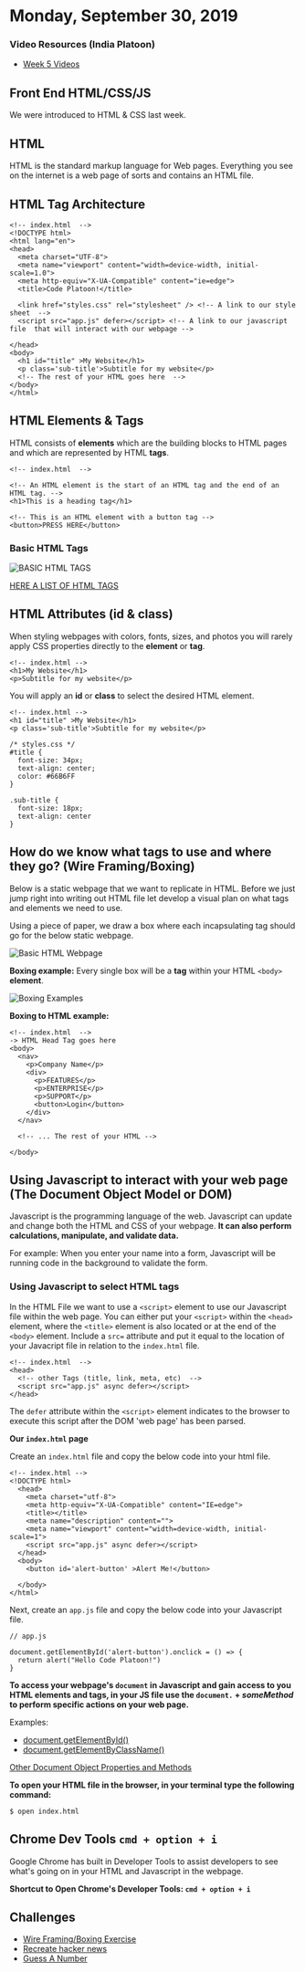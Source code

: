 Monday, September 30, 2019
=======================
### Video Resources (India Platoon)
- [Week 5 Videos](https://www.youtube.com/playlist?list=PLu0CiQ7bzwESUO8TDdosfRHzU6V2wPOrT)

## Front End HTML/CSS/JS

We were introduced to HTML & CSS last week.

## HTML

HTML is the standard markup language for Web pages. Everything you see on the internet is a web page of sorts and contains an HTML file.

## HTML Tag Architecture

```
<!-- index.html  -->
<!DOCTYPE html>
<html lang="en">
<head>
  <meta charset="UTF-8">
  <meta name="viewport" content="width=device-width, initial-scale=1.0">
  <meta http-equiv="X-UA-Compatible" content="ie=edge">
  <title>Code Platoon!</title>

  <link href="styles.css" rel="stylesheet" /> <!-- A link to our style sheet  -->
  <script src="app.js" defer></script> <!-- A link to our javascript file  that will interact with our webpage -->

</head>
<body>
  <h1 id="title" >My Website</h1>
  <p class='sub-title'>Subtitle for my website</p>
  <!-- The rest of your HTML goes here  -->
</body>
</html>

```

## HTML Elements & Tags

HTML consists of __elements__ which are the building blocks to HTML pages and which are represented by HTML __tags__.
```
<!-- index.html  -->

<!-- An HTML element is the start of an HTML tag and the end of an HTML tag. -->
<h1>This is a heading tag</h1>

<!-- This is an HTML element with a button tag -->
<button>PRESS HERE</button>
```

### Basic HTML Tags

![BASIC HTML TAGS](https://github.com/julietplatoon/curriculum/blob/master/week-05/images/Basic%20HTML%20Tags.png)

[HERE A LIST OF HTML TAGS](https://www.w3schools.com/tags/ref_byfunc.asp)


## HTML Attributes (__id__ & __class__)

When styling webpages with colors, fonts, sizes, and photos you will rarely apply CSS properties directly to the __element__ or __tag__.
```
<!-- index.html -->
<h1>My Website</h1>
<p>Subtitle for my website</p>
```

You will apply an __id__ or __class__ to select the desired HTML element.

```
<!-- index.html -->
<h1 id="title" >My Website</h1>
<p class='sub-title'>Subtitle for my website</p>
```

```
/* styles.css */
#title {
  font-size: 34px;
  text-align: center;
  color: #66B6FF
}

.sub-title {
  font-size: 18px;
  text-align: center
}
```

## How do we know what tags to use and where they go? (Wire Framing/Boxing)

Below is a static webpage that we want to replicate in HTML. Before we just jump right into writing out HTML file let develop a visual plan on what tags and elements we need to use.

Using a piece of paper, we draw a box where each incapsulating tag should go for the below static webpage.


![Basic HTML Webpage](https://github.com/julietplatoon/curriculum/blob/master/week-05/images/html_static_page.png)


__Boxing example:__
Every single box will be a __tag__ within your HTML `<body>` __element__.

![Boxing Examples](https://github.com/julietplatoon/curriculum/blob/master/week-05/images/boxing.png)

__Boxing to HTML example:__

```
<!-- index.html  -->
-> HTML Head Tag goes here
<body>
  <nav>
    <p>Company Name</p>
    <div>
      <p>FEATURES</p>
      <p>ENTERPRISE</p>
      <p>SUPPORT</p>
      <button>Login</button>
    </div>
  </nav>

  <!-- ... The rest of your HTML -->

</body>

```

## Using Javascript to interact with your web page (The Document Object Model or DOM)

Javascript is the programming language of the web. Javascript can update and change both the HTML and CSS of your webpage. __It can also perform calculations, manipulate, and validate data.__

For example: When you enter your name into a form, Javascript will be running code in the background to validate the form.

### __Using Javascript to select HTML tags__

In the HTML File we want to use a `<script>` element to use our Javascript file within the web page. You can either put your `<script>` within the `<head>` element, where the `<title>` element is also located or at the end of the `<body>` element. Include a `src=` attribute and put it equal to the location of your Javacript file in relation to the `index.html` file.
```
<!-- index.html  -->
<head>
  <!-- other Tags (title, link, meta, etc)  -->
  <script src="app.js" async defer></script>
</head>
```

The `defer` attribute within the `<script>` element indicates to the browser to execute this script after the DOM 'web page' has been parsed.

__Our `index.html` page__

Create an `index.html` file and copy the below code into your html file.
```
<!-- index.html -->
<!DOCTYPE html>
  <head>
    <meta charset="utf-8">
    <meta http-equiv="X-UA-Compatible" content="IE=edge">
    <title></title>
    <meta name="description" content="">
    <meta name="viewport" content="width=device-width, initial-scale=1">
    <script src="app.js" async defer></script>
  </head>
  <body>
    <button id='alert-button' >Alert Me!</button>

  </body>
</html>
```

Next, create an `app.js` file and copy the below code into your Javascript file.
```
// app.js

document.getElementById('alert-button').onclick = () => {
  return alert("Hello Code Platoon!")
}
```

__To access your webpage's `document` in Javascript and gain access to you HTML elements and tags, in your JS file use the `document.` + *someMethod* to perform specific actions on your web page.__

Examples:
* [document.getElementById()](https://developer.mozilla.org/en-US/docs/Web/API/Document/getElementById)
* [document.getElementByClassName()](https://developer.mozilla.org/en-US/docs/Web/API/Document/getElementsByClassName)

[Other Document Object Properties and Methods](https://www.w3schools.com/jsref/dom_obj_document.asp)

__To open your HTML file in the browser, in your terminal type the following command:__

`$ open index.html`

## Chrome Dev Tools `cmd + option + i`

Google Chrome has built in Developer Tools to assist developers to see what's going on in your HTML and Javascript in the webpage.

__Shortcut to Open Chrome's Developer Tools: `cmd + option + i`__

## Challenges

* [Wire Framing/Boxing Exercise](https://github.com/julietplatoon/wire-framing-boxing-exercise)
* [Recreate hacker news](https://github.com/julietplatoon/hacker-news-html-css/)
* [Guess A Number](https://github.com/julietplatoon/number-guessing-game)
